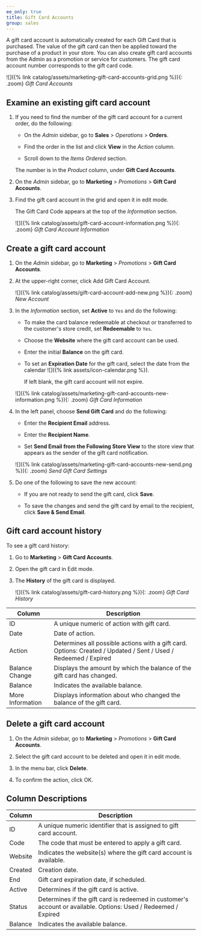 ```yaml
---
ee_only: true
title: Gift Card Accounts
group: sales
---
```


A gift card account is automatically created for each Gift Card that is purchased. The value of the gift card can then be applied toward the purchase of a product in your store. You can also create gift card accounts from the Admin as a promotion or service for customers. The gift card account number corresponds to the gift card code.

![]({% link catalog/assets/marketing-gift-card-accounts-grid.png %}){: .zoom}
_Gift Card Accounts_

## Examine an existing gift card account

1. If you need to find the number of the gift card account for a current order, do the following:

    - On the _Admin_ sidebar, go to **Sales** > _Operations_ > **Orders**.

    - Find the order in the list and click **View** in the _Action_ column.

    - Scroll down to the _Items Ordered_ section.

    The number is in the _Product_ column, under **Gift Card Accounts**.

1. On the _Admin_ sidebar, go to **Marketing** > _Promotions_ > **Gift Card Accounts**.

1. Find the gift card account in the grid and open it in edit mode.

    The Gift Card Code appears at the top of the _Information_ section.

    ![]({% link catalog/assets/gift-card-account-information.png %}){: .zoom}
    _Gift Card Account Information_

## Create a gift card account

1. On the _Admin_ sidebar, go to **Marketing** > _Promotions_ > **Gift Card Accounts**.

1. At the upper-right corner, click <span class="btn">Add Gift Card Account</span>.

    ![]({% link catalog/assets/gift-card-account-add-new.png %}){: .zoom}
    _New Account_

1. In the _Information_ section, set **Active** to `Yes` and do the following:

    - To make the card balance redeemable at checkout or transferred to the customer's store credit, set **Redeemable** to `Yes`.

    - Choose the **Website** where the gift card account can be used.

    - Enter the initial **Balance** on the gift card.

    - To set an **Expiration Date** for the gift card, select the date from the calendar ![]({% link assets/icon-calendar.png %}).

      If left blank, the gift card account will not expire.

    ![]({% link catalog/assets/marketing-gift-card-accounts-new-information.png %}){: .zoom}
    _Gift Card Information_

1. In the left panel, choose **Send Gift Card** and do the following:

    - Enter the **Recipient Email** address.

    - Enter the **Recipient Name**.

    - Set **Send Email from the Following Store View** to the store view that appears as the sender of the gift card notification.

    ![]({% link catalog/assets/marketing-gift-card-accounts-new-send.png %}){: .zoom}
    _Send Gift Card Settings_

1. Do one of the following to save the new account:

    - If you are not ready to send the gift card, click **Save**.

    - To save the changes and send the gift card by email to the recipient, click **Save & Send Email**.

## Gift card account history

To see a gift card history:

1. Go to **Marketing** > **Gift Card Accounts**.

1. Open the gift card in Edit mode.

1. The **History** of the gift card is displayed.

    ![]({% link catalog/assets/gift-card-history.png %}){: .zoom}
    _Gift Card History_

|Column|Description|
|--- |--- |
|ID|A unique numeric of action with gift card.|
|Date|Date of action.|
|Action|Determines all possible actions with a gift card. Options: Created / Updated / Sent / Used / Redeemed / Expired|
|Balance Change|Displays the amount by which the balance of the gift card has changed.|
|Balance|Indicates the available balance.|
|More Information|Displays information about who changed the balance of the gift card.|

## Delete a gift card account

1. On the _Admin_ sidebar, go to **Marketing** > _Promotions_ > **Gift Card Accounts**.

1. Select the gift card account to be deleted and open it in edit mode.

1. In the menu bar, click **Delete**.

1. To confirm the action, click <span class="btn">OK</span>.

## Column Descriptions

|Column|Description|
|--- |--- |
|ID|A unique numeric identifier that is assigned to gift card account.|
|Code|The code that must be entered to apply a gift card.|
|Website|Indicates the website(s) where the gift card account is available.|
|Created|Creation date.|
|End|Gift card expiration date, if scheduled.|
|Active|Determines if the gift card is active.|
|Status|Determines if the gift card is redeemed in customer's account or available. Options: Used / Redeemed / Expired|
|Balance|Indicates the available balance.|
